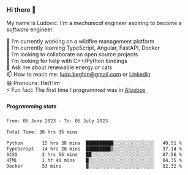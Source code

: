 ### Hi there 👋

My name is Ludovic. I'm a *mechanical* engineer aspiring to become a *software* engineer.

 🔭 I’m currently working on a wildfire management platform<br/>
 🌱 I’m currently learning TypeScript, Angular, FastAPI, Docker<br/>
 👯 I’m looking to collaborate on open source projects<br/>
 🤔 I’m looking for help with C++/Python bindings<br/>
 💬 Ask me about renewable energy or cats<br/>
 📫 How to reach me: ludo.beghin@gmail.com or [Linkedin](https://www.linkedin.com/in/ludovic-beghin/)<br/>
 😄 Pronouns: He/Him<br/>
 ⚡ Fun fact: The first time I programmed was in [Algobox](https://fr.wikipedia.org/wiki/Algobox)<br/>

##### Programming stats
<!--START_SECTION:waka-->

```txt
From: 05 June 2023 - To: 05 July 2023

Total Time: 38 hrs 35 mins

Python       15 hrs 38 mins  ██████████░░░░░░░░░░░░░░░   40.51 %
TypeScript   14 hrs 20 mins  █████████▒░░░░░░░░░░░░░░░   37.14 %
SCSS         2 hrs 55 mins   ██░░░░░░░░░░░░░░░░░░░░░░░   07.56 %
HTML         1 hr 40 mins    █░░░░░░░░░░░░░░░░░░░░░░░░   04.35 %
Docker       53 mins         ▓░░░░░░░░░░░░░░░░░░░░░░░░   02.32 %
```

<!--END_SECTION:waka-->
